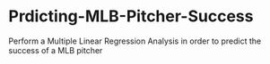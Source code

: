 # Prdicting-MLB-Pitcher-Success
Perform a Multiple Linear Regression Analysis in order to predict the success of a MLB pitcher
